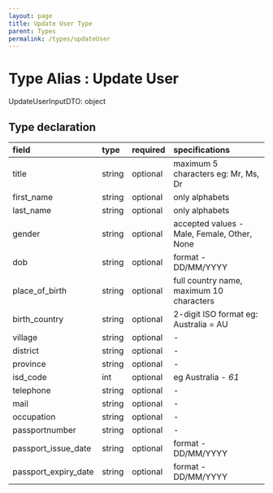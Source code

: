 ```yaml
---
layout: page
title: Update User Type
parent: Types
permalink: /types/updateUser
---
```


# Type Alias : Update User

UpdateUserInputDTO: object

## Type declaration

| field                | type      | required  | specifications                              |
|:---------------------|:----------|:----------|:--------------------------------------------|
| title                | string    | optional  | maximum 5 characters eg: Mr, Ms, Dr         |
| first_name           | string    | optional  | only alphabets                              |
| last_name            | string    | optional  | only alphabets                              |
| gender               | string    | optional  | accepted values - Male, Female, Other, None |
| dob                  | string    | optional  | format - DD/MM/YYYY                         |
| place_of_birth       | string    | optional  | full country name, maximum 10 characters    |
| birth_country        | string    | optional  | 2-digit ISO format eg: Australia = AU       |
| village              | string    | optional  | -                                           |
| district             | string    | optional  | -                                           |
| province             | string    | optional  | -                                           |
| isd_code             | int       | optional  | eg Australia - *61*                         |
| telephone            | string    | optional  | -                                           |
| mail                 | string    | optional  | -                                           |
| occupation           | string    | optional  | -                                           |
| passportnumber       | string    | optional  | -                                           |
| passport_issue_date  | string    | optional  | format - DD/MM/YYYY                         |
| passport_expiry_date | string    | optional  | format - DD/MM/YYYY                         |
